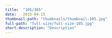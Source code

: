 ```yaml
---
title:  "105/365"
date:   2015-04-15
thumbnail-path: "thumbnails/thumbnail-105.jpg"
full-path: "full-size/full-size-105.jpg"
short-description: "Description"
---
```

